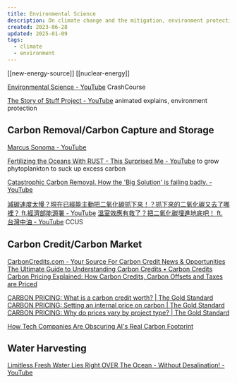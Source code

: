 ```yaml
---
title: Environmental Science
description: On climate change and the mitigation, environment protection
created: 2023-06-28
updated: 2025-01-09
tags:
  - climate
  - environment
---
```


[[new-energy-source]]
[[nuclear-energy]]

[Environmental Science - YouTube](https://www.youtube.com/playlist?list=PL8dPuuaLjXtOikZljhKAe28AkupJXnS2u) CrashCourse

[The Story of Stuff Project - YouTube](https://www.youtube.com/@StoryofStuff) animated explains, environment protection

## Carbon Removal/Carbon Capture and Storage

[Marcus Sonoma - YouTube](https://www.youtube.com/@MarcusSonoma/)

[Fertilizing the Oceans With RUST - This Surprised Me - YouTube](https://www.youtube.com/watch?v=3UJPMCKY9W8) to grow phytoplankton to suck up excess carbon

[Catastrophic Carbon Removal. How the 'Big Solution' is failing badly. - YouTube](https://www.youtube.com/watch?v=hyVRtEPKhTY)

[減碳速度太慢？現在已經能主動把二氧化碳抓下來！？抓下來的二氧化碳又去了哪裡？ ft.經濟部能源署 - YouTube](https://www.youtube.com/watch?v=cVUcn8rwWfI)
[溫室效應有救了？把二氧化碳埋進地底吧！ ft. 台灣中油 - YouTube](https://www.youtube.com/watch?v=B58HUp5JWdY) CCUS

## Carbon Credit/Carbon Market

[CarbonCredits.com - Your Source For Carbon Credit News & Opportunities](https://carboncredits.com/)
[The Ultimate Guide to Understanding Carbon Credits • Carbon Credits](https://carboncredits.com/the-ultimate-guide-to-understanding-carbon-credits/)
[Carbon Pricing Explained: How Carbon Credits, Carbon Offsets and Taxes are Priced](https://carboncredits.com/carbon-pricing-explained-credits-offsets-taxes/)

[CARBON PRICING: What is a carbon credit worth? | The Gold Standard](https://www.goldstandard.org/blog-item/carbon-pricing-what-carbon-credit-worth)
[CARBON PRICING: Setting an internal price on carbon | The Gold Standard](https://www.goldstandard.org/blog-item/carbon-pricing-setting-internal-price-carbon)
[CARBON PRICING: Why do prices vary by project type? | The Gold Standard](https://www.goldstandard.org/blog-item/carbon-pricing-why-do-prices-vary-project-type)

[How Tech Companies Are Obscuring AI's Real Carbon Footprint](https://www.itprotoday.com/green-it/how-tech-companies-are-obscuring-ai-s-real-carbon-footprint)

## Water Harvesting

[Limitless Fresh Water Lies Right OVER The Ocean - Without Desalination! - YouTube](https://www.youtube.com/watch?v=wt5xAcmfaYo)
